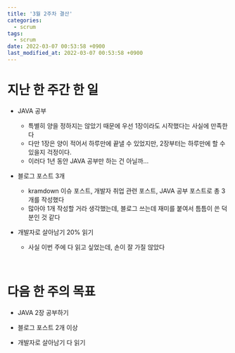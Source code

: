 ```yaml
---
title: '3월 2주차 결산'
categories:
  - scrum
tags:
  - scrum
date: 2022-03-07 00:53:58 +0900
last_modified_at: 2022-03-07 00:53:58 +0900
---
```


# 지난 한 주간 한 일

- JAVA 공부

  - 특별히 양을 정하지는 않았기 때문에 우선 1장이라도 시작했다는 사실에 만족한다
  - 다만 1장은 양이 적어서 하루만에 끝낼 수 있었지만, 2장부터는 하루만에 할 수 있을지 걱정이다.
  - 이러다 1년 동안 JAVA 공부만 하는 건 아닐까...

- 블로그 포스트 3개

  - kramdown 이슈 포스트, 개발자 취업 관련 포스트, JAVA 공부 포스트로 총 3개를 작성했다
  - 많아야 1개 작성할 거라 생각했는데, 블로그 쓰는데 재미를 붙여서 틈틈이 쓴 덕분인 것 같다

- 개발자로 살아남기 20% 읽기
  - 사실 이번 주에 다 읽고 싶었는데, 손이 잘 가질 않았다

<br>

# 다음 한 주의 목표

- JAVA 2장 공부하기

- 블로그 포스트 2개 이상

- 개발자로 살아남기 다 읽기
